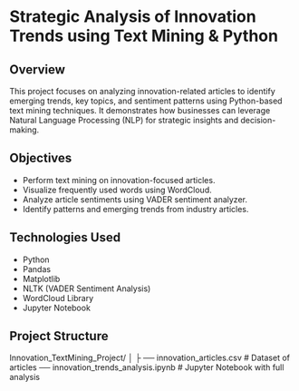 # Strategic Analysis of Innovation Trends using Text Mining & Python

## Overview
This project focuses on analyzing innovation-related articles to identify emerging trends, key topics, and sentiment patterns using Python-based text mining techniques. It demonstrates how businesses can leverage Natural Language Processing (NLP) for strategic insights and decision-making.

## Objectives
- Perform text mining on innovation-focused articles.
- Visualize frequently used words using WordCloud.
- Analyze article sentiments using VADER sentiment analyzer.
- Identify patterns and emerging trends from industry articles.

## Technologies Used
- Python
- Pandas
- Matplotlib
- NLTK (VADER Sentiment Analysis)
- WordCloud Library
- Jupyter Notebook

## Project Structure
Innovation_TextMining_Project/ │ ├
  ── innovation_articles.csv # Dataset of articles
  ── innovation_trends_analysis.ipynb # Jupyter Notebook with full analysis
